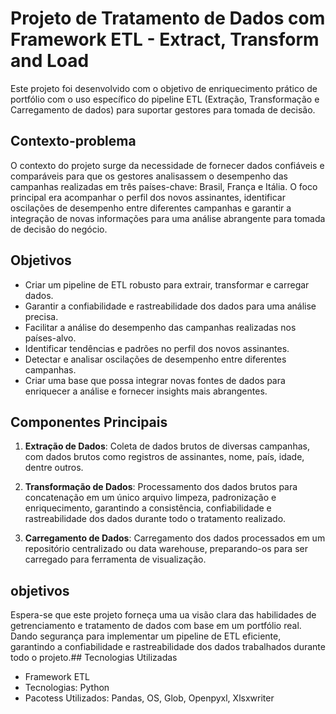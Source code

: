 # Projeto de Tratamento de Dados com Framework ETL - Extract, Transform and Load

Este projeto foi desenvolvido com o objetivo de enriquecimento prático de portfólio com o uso específico do pipeline ETL (Extração, Transformação e Carregamento de dados) para suportar gestores para tomada de decisão.

## Contexto-problema

O contexto do projeto surge da necessidade de fornecer dados confiáveis e comparáveis para que os gestores analisassem o desempenho das campanhas realizadas em três países-chave: Brasil, França e Itália. O foco principal era acompanhar o perfil dos novos assinantes, identificar oscilações de desempenho entre diferentes campanhas e garantir a integração de novas informações para uma análise abrangente para tomada de decisão do negócio.

## Objetivos

- Criar um pipeline de ETL robusto para extrair, transformar e carregar dados.
- Garantir a confiabilidade e rastreabilidade dos dados para uma análise precisa.
- Facilitar a análise do desempenho das campanhas realizadas nos países-alvo.
- Identificar tendências e padrões no perfil dos novos assinantes.
- Detectar e analisar oscilações de desempenho entre diferentes campanhas.
- Criar uma base que possa integrar novas fontes de dados para enriquecer a análise e fornecer insights mais abrangentes.

## Componentes Principais

1. **Extração de Dados**: Coleta de dados brutos de diversas campanhas, com dados brutos como registros de assinantes, nome, país, idade, dentre outros.

2. **Transformação de Dados**: Processamento dos dados brutos para concatenação em um único arquivo limpeza, padronização e enriquecimento, garantindo a consistência, confiabilidade e rastreabilidade dos dados durante todo o tratamento realizado.

3. **Carregamento de Dados**: Carregamento dos dados processados em um repositório centralizado ou data warehouse, preparando-os para ser carregado para ferramenta de visualização.

## objetivos

Espera-se que este projeto forneça uma ua visão clara das habilidades de getrenciamento e tratamento de dados com base em um portfólio real. Dando segurança para implementar um pipeline de ETL eficiente, garantindo a confiabilidade e rastreabilidade dos dados trabalhados durante todo o projeto.## Tecnologias Utilizadas

- Framework ETL
- Tecnologias: Python
- Pacotess Utilizados: Pandas, OS, Glob, Openpyxl, Xlsxwriter
